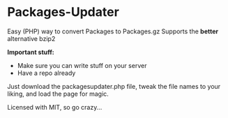 Packages-Updater
================

Easy (PHP) way to convert Packages to Packages.gz
Supports the **better** alternative bzip2

**Important stuff:**
- Make sure you can write stuff on your server
- Have a repo already

Just download the packagesupdater.php file, tweak the file names to your liking, and load the page for magic.

Licensed with MIT, so go crazy...
